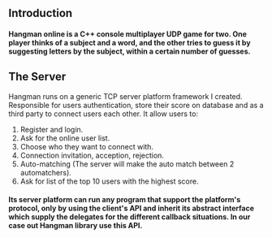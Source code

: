
## Introduction
#### Hangman online is a C++ console multiplayer UDP game for two. One player thinks of a subject and a word, and the other tries to guess it by suggesting letters by the subject, within a certain number of guesses.
## The Server
Hangman runs on a generic TCP server platform framework I created. Responsible for users authentication, store their score on database and as a third party to connect users each other. 
It allow users to:
1. Register and login.
2. Ask for the online user list.
3. Choose who they want to connect with.
4. Connection invitation, acception, rejection.
5. Auto-matching (The server will make the auto match between 2 automatchers).
6. Ask for list of the top 10 users with the highest score.

#### Its server platform can run any program that support the platform's protocol, only by using the client's API and inherit its abstract interface which supply the delegates for the different callback situations. In our case out Hangman library use this API.
